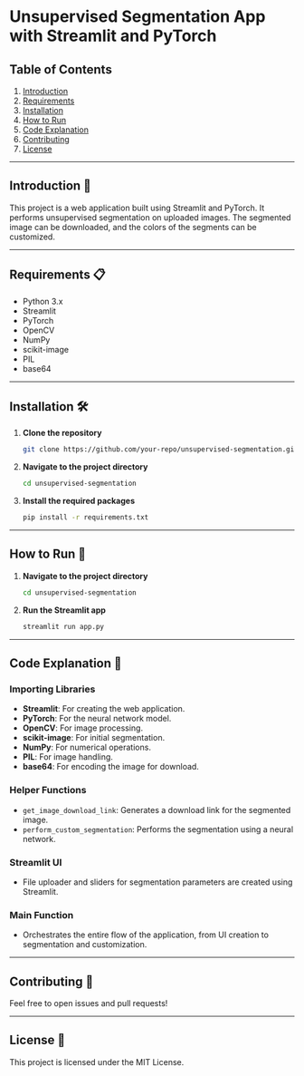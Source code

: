 # Unsupervised Segmentation App with Streamlit and PyTorch

## Table of Contents
1. [Introduction](#introduction)
2. [Requirements](#requirements)
3. [Installation](#installation)
4. [How to Run](#how-to-run)
5. [Code Explanation](#code-explanation)
6. [Contributing](#contributing)
7. [License](#license)

---

## Introduction 🌟
This project is a web application built using Streamlit and PyTorch. It performs unsupervised segmentation on uploaded images. The segmented image can be downloaded, and the colors of the segments can be customized.

---

## Requirements 📋
- Python 3.x
- Streamlit
- PyTorch
- OpenCV
- NumPy
- scikit-image
- PIL
- base64

---

## Installation 🛠️

1. **Clone the repository**
    ```bash
    git clone https://github.com/your-repo/unsupervised-segmentation.git
    ```
2. **Navigate to the project directory**
    ```bash
    cd unsupervised-segmentation
    ```
3. **Install the required packages**
    ```bash
    pip install -r requirements.txt
    ```

---

## How to Run 🚀

1. **Navigate to the project directory**
    ```bash
    cd unsupervised-segmentation
    ```
2. **Run the Streamlit app**
    ```bash
    streamlit run app.py
    ```

---

## Code Explanation 📝

### Importing Libraries
- **Streamlit**: For creating the web application.
- **PyTorch**: For the neural network model.
- **OpenCV**: For image processing.
- **scikit-image**: For initial segmentation.
- **NumPy**: For numerical operations.
- **PIL**: For image handling.
- **base64**: For encoding the image for download.

### Helper Functions
- `get_image_download_link`: Generates a download link for the segmented image.
- `perform_custom_segmentation`: Performs the segmentation using a neural network.

### Streamlit UI
- File uploader and sliders for segmentation parameters are created using Streamlit.

### Main Function
- Orchestrates the entire flow of the application, from UI creation to segmentation and customization.

---

## Contributing 🤝
Feel free to open issues and pull requests!

---

## License 📜
This project is licensed under the MIT License.

